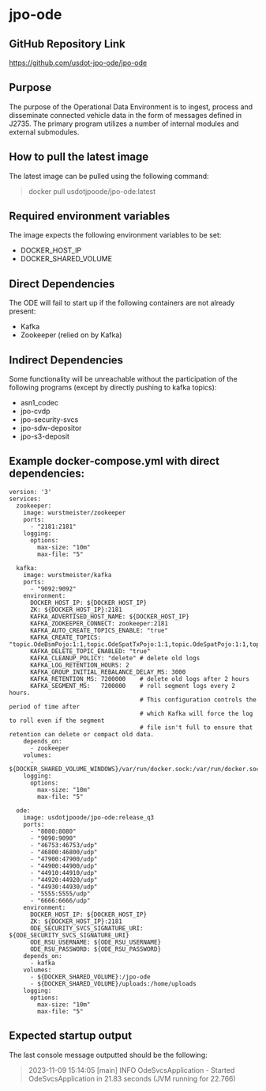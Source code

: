 # jpo-ode

## GitHub Repository Link
https://github.com/usdot-jpo-ode/jpo-ode

## Purpose
The purpose of the Operational Data Environment is to ingest, process and disseminate connected vehicle data in the form of messages defined in J2735. The primary program utilizes a number of internal modules and external submodules.

## How to pull the latest image
The latest image can be pulled using the following command:
> docker pull usdotjpoode/jpo-ode:latest

## Required environment variables
The image expects the following environment variables to be set:
- DOCKER_HOST_IP
- DOCKER_SHARED_VOLUME

## Direct Dependencies
The ODE will fail to start up if the following containers are not already present:
- Kafka
- Zookeeper (relied on by Kafka)

## Indirect Dependencies
Some functionality will be unreachable without the participation of the following programs (except by directly pushing to kafka topics):
- asn1_codec
- jpo-cvdp
- jpo-security-svcs
- jpo-sdw-depositor
- jpo-s3-deposit

## Example docker-compose.yml with direct dependencies:
```
version: '3'
services:
  zookeeper:
    image: wurstmeister/zookeeper
    ports:
      - "2181:2181"
    logging:
      options:
        max-size: "10m"
        max-file: "5"

  kafka:
    image: wurstmeister/kafka
    ports:
      - "9092:9092"
    environment:
      DOCKER_HOST_IP: ${DOCKER_HOST_IP}
      ZK: ${DOCKER_HOST_IP}:2181
      KAFKA_ADVERTISED_HOST_NAME: ${DOCKER_HOST_IP}
      KAFKA_ZOOKEEPER_CONNECT: zookeeper:2181
      KAFKA_AUTO_CREATE_TOPICS_ENABLE: "true"
      KAFKA_CREATE_TOPICS: "topic.OdeBsmPojo:1:1,topic.OdeSpatTxPojo:1:1,topic.OdeSpatPojo:1:1,topic.OdeSpatJson:1:1,topic.FilteredOdeSpatJson:1:1,topic.OdeSpatRxJson:1:1,topic.OdeSpatRxPojo:1:1,topic.OdeBsmJson:1:1,topic.FilteredOdeBsmJson:1:1,topic.OdeTimJson:1:1,topic.OdeTimBroadcastJson:1:1,topic.J2735TimBroadcastJson:1:1,topic.OdeDriverAlertJson:1:1,topic.Asn1DecoderInput:1:1,topic.Asn1DecoderOutput:1:1,topic.Asn1EncoderInput:1:1,topic.Asn1EncoderOutput:1:1,topic.SDWDepositorInput:1:1,topic.OdeTIMCertExpirationTimeJson:1:1,topic.OdeRawEncodedBSMJson:1:1,topic.OdeRawEncodedSPATJson:1:1,topic.OdeRawEncodedTIMJson:1:1,topic.OdeRawEncodedMAPJson:1:1,topic.OdeMapTxPojo:1:1,topic.OdeMapJson:1:1,topic.OdeRawEncodedSSMJson:1:1,topic.OdeSsmPojo:1:1,topic.OdeSsmJson:1:1,topic.OdeRawEncodedSRMJson:1:1,topic.OdeSrmTxPojo:1:1,topic.OdeSrmJson:1:1"
      KAFKA_DELETE_TOPIC_ENABLED: "true"
      KAFKA_CLEANUP_POLICY: "delete" # delete old logs
      KAFKA_LOG_RETENTION_HOURS: 2
      KAFKA_GROUP_INITIAL_REBALANCE_DELAY_MS: 3000
      KAFKA_RETENTION_MS: 7200000    # delete old logs after 2 hours
      KAFKA_SEGMENT_MS:   7200000    # roll segment logs every 2 hours.
                                     # This configuration controls the period of time after
                                     # which Kafka will force the log to roll even if the segment
                                     # file isn't full to ensure that retention can delete or compact old data.
    depends_on:
      - zookeeper
    volumes:
      - ${DOCKER_SHARED_VOLUME_WINDOWS}/var/run/docker.sock:/var/run/docker.sock
    logging:
      options:
        max-size: "10m"
        max-file: "5"

  ode:
    image: usdotjpoode/jpo-ode:release_q3
    ports:
      - "8080:8080"
      - "9090:9090"
      - "46753:46753/udp"
      - "46800:46800/udp"
      - "47900:47900/udp"
      - "44900:44900/udp"
      - "44910:44910/udp"
      - "44920:44920/udp"
      - "44930:44930/udp"
      - "5555:5555/udp"
      - "6666:6666/udp"
    environment:
      DOCKER_HOST_IP: ${DOCKER_HOST_IP}
      ZK: ${DOCKER_HOST_IP}:2181
      ODE_SECURITY_SVCS_SIGNATURE_URI: ${ODE_SECURITY_SVCS_SIGNATURE_URI}
      ODE_RSU_USERNAME: ${ODE_RSU_USERNAME}
      ODE_RSU_PASSWORD: ${ODE_RSU_PASSWORD}
    depends_on:
      - kafka
    volumes:
      - ${DOCKER_SHARED_VOLUME}:/jpo-ode
      - ${DOCKER_SHARED_VOLUME}/uploads:/home/uploads
    logging:
      options:
        max-size: "10m"
        max-file: "5"
```

## Expected startup output
The last console message outputted should be the following:
> 2023-11-09 15:14:05 [main] INFO  OdeSvcsApplication - Started OdeSvcsApplication in 21.83 seconds (JVM running for 22.766)